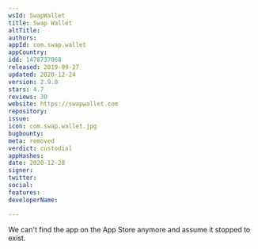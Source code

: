 ```yaml
---
wsId: SwapWallet
title: Swap Wallet
altTitle: 
authors: 
appId: com.swap.wallet
appCountry: 
idd: 1478737068
released: 2019-09-27
updated: 2020-12-24
version: 2.9.0
stars: 4.7
reviews: 30
website: https://swapwallet.com
repository: 
issue: 
icon: com.swap.wallet.jpg
bugbounty: 
meta: removed
verdict: custodial
appHashes: 
date: 2020-12-28
signer: 
twitter: 
social: 
features: 
developerName: 

---
```


We can't find the app on the App Store anymore and assume it stopped
to exist.
